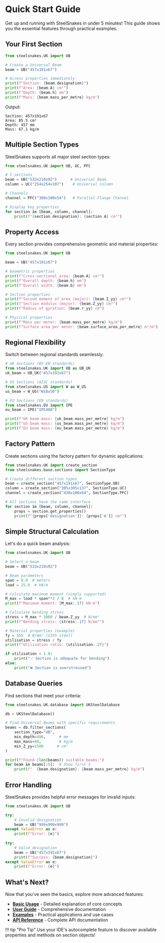 # Quick Start Guide

Get up and running with SteelSnakes in under 5 minutes! This guide shows you the essential features through practical examples.

## Your First Section

```python
from steelsnakes.UK import UB

# Create a Universal Beam
beam = UB("457x191x67")

# Access properties immediately
print(f"Section: {beam.designation}")
print(f"Area: {beam.A} cm²")
print(f"Depth: {beam.h} mm")
print(f"Mass: {beam.mass_per_metre} kg/m")
```

Output:
```
Section: 457x191x67
Area: 85.5 cm²
Depth: 457 mm
Mass: 67.1 kg/m
```

## Multiple Section Types

SteelSnakes supports all major steel section types:

```python
from steelsnakes.UK import UB, UC, PFC

# I-sections
beam = UB("533x210x92")      # Universal Beam
column = UC("254x254x107")    # Universal Column

# Channels
channel = PFC("380x100x54")   # Parallel Flange Channel

# Display key properties
for section in [beam, column, channel]:
    print(f"{section.designation}: {section.A} cm²")
```

## Property Access

Every section provides comprehensive geometric and material properties:

```python
from steelsnakes.UK import UB

beam = UB("457x191x67")

# Geometric properties
print(f"Cross-sectional area: {beam.A} cm²")
print(f"Overall depth: {beam.h} mm")
print(f"Overall width: {beam.b} mm")

# Section properties
print(f"Second moment of area (major): {beam.I_yy} cm⁴")
print(f"Section modulus (major): {beam.Z_yy} cm³")
print(f"Radius of gyration: {beam.r_yy} cm")

# Physical properties
print(f"Mass per meter: {beam.mass_per_metre} kg/m")
print(f"Surface area per meter: {beam.surface_area_per_metre} m²/m")
```

## Regional Flexibility

Switch between regional standards seamlessly:

```python
# UK Sections (BS EN standards)
from steelsnakes.UK import UB as UB_UK
uk_beam = UB_UK("457x191x67")

# US Sections (AISC standards)
from steelsnakes.US import W as W_US
us_beam = W_US("W18x50")

# EU Sections (EN standards)
from steelsnakes.EU import IPE
eu_beam = IPE("IPE400")

print(f"UK beam mass: {uk_beam.mass_per_metre} kg/m")
print(f"US beam mass: {us_beam.mass_per_metre} kg/m") 
print(f"EU beam mass: {eu_beam.mass_per_metre} kg/m")
```

## Factory Pattern

Create sections using the factory pattern for dynamic applications:

```python
from steelsnakes.UK import create_section
from steelsnakes.base.sections import SectionType

# Create different section types
beam = create_section("457x191x67", SectionType.UB)
column = create_section("305x305x137", SectionType.UC)
channel = create_section("430x100x64", SectionType.PFC)

# All sections have the same interface
for section in [beam, column, channel]:
    props = section.get_properties()
    print(f"{props['designation']}: {props['A']} cm²")
```

## Simple Structural Calculation

Let's do a quick beam analysis:

```python
from steelsnakes.UK import UB

# Select a beam
beam = UB("533x210x92")

# Beam parameters
span = 8.0  # meters
load = 25.0  # kN/m

# Calculate maximum moment (simply supported)
M_max = load * span**2 / 8  # kN⋅m
print(f"Maximum moment: {M_max:.1f} kN⋅m")

# Calculate bending stress
stress = M_max * 1000 / beam.Z_yy  # N/mm²
print(f"Bending stress: {stress:.1f} N/mm²")

# Material properties (example)
fy = 355  # N/mm² (S355 steel)
utilisation = stress / fy
print(f"Utilisation ratio: {utilisation:.2f}")

if utilisation < 1.0:
    print("✅ Section is adequate for bending")
else:
    print("❌ Section is overstressed")
```

## Database Queries

Find sections that meet your criteria:

```python
from steelsnakes.UK.database import UKSteelDatabase

db = UKSteelDatabase()

# Find Universal Beams with specific requirements
beams = db.filter_sections(
    section_type="UB",
    min_depth=400,      # mm
    max_mass=80,        # kg/m
    min_Z_yy=1500      # cm³
)

print(f"Found {len(beams)} suitable beams:")
for beam in beams[:5]:  # Show first 5
    print(f"  {beam.designation}: {beam.mass_per_metre} kg/m")
```

## Error Handling

SteelSnakes provides helpful error messages for invalid inputs:

```python
from steelsnakes.UK import UB

try:
    # Invalid designation
    beam = UB("999x999x999")
except ValueError as e:
    print(f"Error: {e}")
    
try:
    # Valid designation  
    beam = UB("457x191x67")
    print(f"Success: {beam.designation}")
except ValueError as e:
    print(f"Error: {e}")
```

## What's Next?

Now that you've seen the basics, explore more advanced features:

- **[Basic Usage](basic-usage.md)** - Detailed explanation of core concepts
- **[User Guide](../03-user-guide/sections.md)** - Comprehensive documentation
- **[Examples](../04-examples/basic.md)** - Practical applications and use cases
- **[API Reference](../05-api-reference/index.md)** - Complete API documentation

!!! tip "Pro Tip"
    Use your IDE's autocomplete feature to discover available properties and methods on section objects!